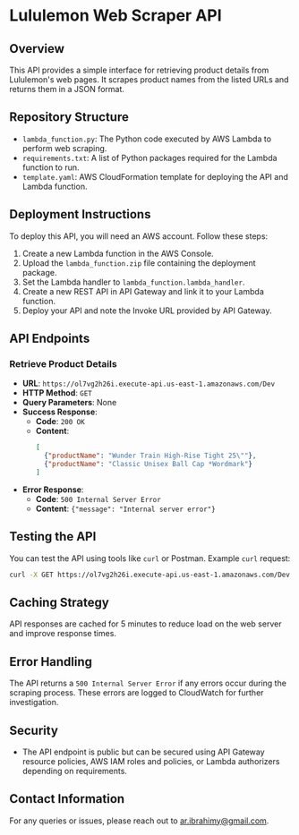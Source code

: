 # Lululemon Web Scraper API

## Overview
This API provides a simple interface for retrieving product details from Lululemon's web pages. It scrapes product names from the listed URLs and returns them in a JSON format.

## Repository Structure
- `lambda_function.py`: The Python code executed by AWS Lambda to perform web scraping.
- `requirements.txt`: A list of Python packages required for the Lambda function to run.
- `template.yaml`: AWS CloudFormation template for deploying the API and Lambda function.

## Deployment Instructions
To deploy this API, you will need an AWS account. Follow these steps:
1. Create a new Lambda function in the AWS Console.
2. Upload the `lambda_function.zip` file containing the deployment package.
3. Set the Lambda handler to `lambda_function.lambda_handler`.
4. Create a new REST API in API Gateway and link it to your Lambda function.
5. Deploy your API and note the Invoke URL provided by API Gateway.

## API Endpoints
### Retrieve Product Details
- **URL**: `https://ol7vg2h26i.execute-api.us-east-1.amazonaws.com/Dev`
- **HTTP Method**: `GET`
- **Query Parameters**: None
- **Success Response**:
  - **Code**: `200 OK`
  - **Content**:
    ```json
    [
      {"productName": "Wunder Train High-Rise Tight 25\""},
      {"productName": "Classic Unisex Ball Cap *Wordmark"}
    ]
    ```
- **Error Response**:
  - **Code**: `500 Internal Server Error`
  - **Content**: `{"message": "Internal server error"}`

## Testing the API
You can test the API using tools like `curl` or Postman. Example `curl` request:
```bash
curl -X GET https://ol7vg2h26i.execute-api.us-east-1.amazonaws.com/Dev
```

## Caching Strategy
API responses are cached for 5 minutes to reduce load on the web server and improve response times.

## Error Handling
The API returns a `500 Internal Server Error` if any errors occur during the scraping process. These errors are logged to CloudWatch for further investigation.

## Security
- The API endpoint is public but can be secured using API Gateway resource policies, AWS IAM roles and policies, or Lambda authorizers depending on requirements.

## Contact Information
For any queries or issues, please reach out to ar.ibrahimy@gmail.com.